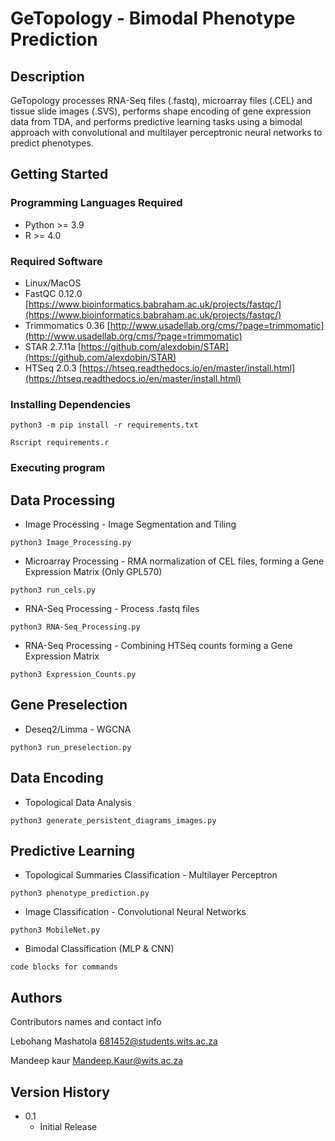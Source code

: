 # GeTopology - Bimodal Phenotype Prediction

## Description

GeTopology processes RNA-Seq files (.fastq), microarray files (.CEL) and tissue slide images (.SVS), performs shape encoding of gene expression data from TDA, and performs predictive learning tasks using a bimodal approach with convolutional and multilayer perceptronic neural networks to predict phenotypes. 

## Getting Started

### Programming Languages Required

* Python >= 3.9 
* R >= 4.0

### Required Software

* Linux/MacOS
* FastQC 0.12.0 [https://www.bioinformatics.babraham.ac.uk/projects/fastqc/](https://www.bioinformatics.babraham.ac.uk/projects/fastqc/)
* Trimmomatics 0.36 [http://www.usadellab.org/cms/?page=trimmomatic](http://www.usadellab.org/cms/?page=trimmomatic)
* STAR 2.7.11a [https://github.com/alexdobin/STAR](https://github.com/alexdobin/STAR)
* HTSeq 2.0.3 [https://htseq.readthedocs.io/en/master/install.html](https://htseq.readthedocs.io/en/master/install.html)

### Installing Dependencies


```
python3 -m pip install -r requirements.txt
```

```
Rscript requirements.r
```

### Executing program
## Data Processing
* Image Processing - Image Segmentation and Tiling
```
python3 Image_Processing.py
```
* Microarray Processing - RMA normalization of CEL files, forming a Gene Expression Matrix (Only GPL570)
```
python3 run_cels.py
```

* RNA-Seq Processing - Process .fastq files
```
python3 RNA-Seq_Processing.py
```

* RNA-Seq Processing - Combining HTSeq counts forming a Gene Expression Matrix
```
python3 Expression_Counts.py
```
## Gene Preselection

* Deseq2/Limma - WGCNA
```
python3 run_preselection.py
```

## Data Encoding

* Topological Data Analysis
```
python3 generate_persistent_diagrams_images.py
```

## Predictive Learning 

* Topological Summaries Classification - Multilayer Perceptron
```
python3 phenotype_prediction.py
```

* Image Classification - Convolutional Neural Networks
```
python3 MobileNet.py
```

* Bimodal Classification (MLP & CNN)
```
code blocks for commands
```

## Authors

Contributors names and contact info

Lebohang Mashatola  [681452@students.wits.ac.za](681452@students.wits.ac.za)

Mandeep kaur [Mandeep.Kaur@wits.ac.za](Mandeep.Kaur@wits.ac.za)

## Version History

* 0.1
    * Initial Release


